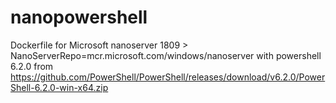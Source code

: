 # nanopowershell
Dockerfile for Microsoft nanoserver 1809 > NanoServerRepo=mcr.microsoft.com/windows/nanoserver
with powershell 6.2.0 from https://github.com/PowerShell/PowerShell/releases/download/v6.2.0/PowerShell-6.2.0-win-x64.zip
